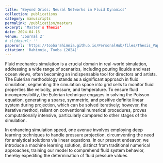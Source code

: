 ```yaml
---
title: "Beyond Grids: Neural Networks in Fluid Dynamics"
collection: publications
category: manuscripts
permalink: /publication/masters
excerpt: 'Master's Thesis'
date: 2024-04-15
venue: 'Journal 2'
# slidesurl: ''
paperurl: 'https://toobarahimnia.github.io/PersonalHub/files/Thesis_Paper.pdf'
citation: 'Rahimnia, Tooba (2024)'
---
```


Fluid mechanics simulation is a crucial domain in real-world simulation, addressing a wide range of scenarios, including pouring liquids and vast ocean views, often becoming an indispensable tool for directors and artists. The Eulerian methodology stands as a significant approach in fluid simulation, segmenting the simulation space into grid cells to monitor
fluid properties like velocity, pressure, and temperature. To ensure fluid incompressibility, the Eulerian technique engages in solving the Poisson equation, generating a sparse, symmetric, and positive definite linear system during projection, which can be solved iteratively; however, the iterative method, reliant on conventional numerical procedures, proves computationally intensive, particularly compared to other stages of the simulation.

In enhancing simulation speed, one avenue involves employing deep learning techniques to handle pressure projection, circumventing the need for analytical solutions via linear equations. In our present endeavor, we introduce a machine learning solution, distinct from traditional numerical approaches, training our model to comprehend fluid system behavior, thereby expediting the determination of fluid pressure values.